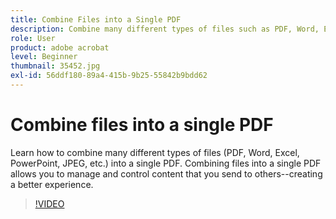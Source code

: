 ```yaml
---
title: Combine Files into a Single PDF
description: Combine many different types of files such as PDF, Word, Excel, PowerPoint, or JPEG into a single PDF
role: User
product: adobe acrobat
level: Beginner
thumbnail: 35452.jpg
exl-id: 56ddf180-89a4-415b-9b25-55842b9bdd62
---
```

# Combine files into a single PDF

Learn how to combine many different types of files (PDF, Word, Excel, PowerPoint, JPEG, etc.) into a single PDF. Combining files into a single PDF allows you to manage and control content that you send to others--creating a better experience.

>[!VIDEO](https://video.tv.adobe.com/v/35452?hidetitle=true)
